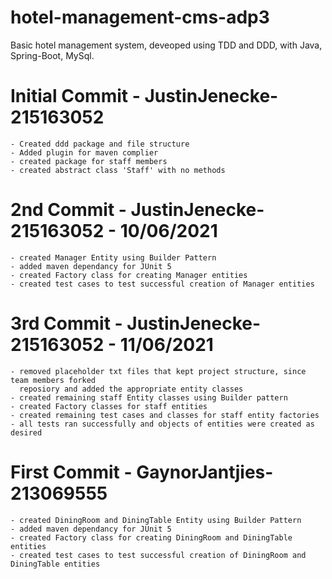 # hotel-management-cms-adp3
Basic hotel management system, deveoped using TDD and DDD, with Java, Spring-Boot,  MySql.

# Initial Commit - JustinJenecke-215163052

    - Created ddd package and file structure
    - Added plugin for maven complier
    - created package for staff members
    - created abstract class 'Staff' with no methods
    
# 2nd Commit - JustinJenecke-215163052 - 10/06/2021  

    - created Manager Entity using Builder Pattern
    - added maven dependancy for JUnit 5
    - created Factory class for creating Manager entities
    - created test cases to test successful creation of Manager entities


# 3rd Commit - JustinJenecke-215163052 - 11/06/2021

	- removed placeholder txt files that kept project structure, since team members forked
	  reposiory and added the appropriate entity classes
	- created remaining staff Entity classes using Builder pattern
	- created Factory classes for staff entities
	- created remaining test cases and classes for staff entity factories
	- all tests ran successfully and objects of entities were created as desired


# First Commit - GaynorJantjies-213069555

    - created DiningRoom and DiningTable Entity using Builder Pattern
    - added maven dependancy for JUnit 5
    - created Factory class for creating DiningRoom and DiningTable entities
    - created test cases to test successful creation of DiningRoom and DiningTable entities

